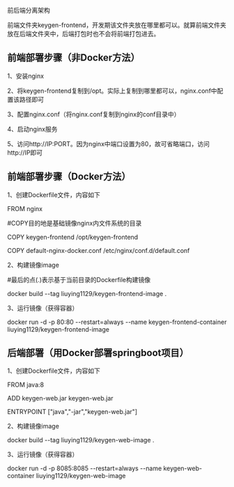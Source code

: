 前后端分离架构

前端文件夹keygen-frontend，开发期该文件夹放在哪里都可以。就算前端文件夹放在后端文件夹中，后端打包时也不会将前端打包进去。

## 前端部署步骤（非Docker方法） 

1、安装nginx 

2、将keygen-frontend复制到/opt。实际上复制到哪里都可以，nginx.conf中配置该路径即可 

3、配置nginx.conf（将nginx.conf复制到nginx的conf目录中） 

4、启动nginx服务 

5、访问http://IP:PORT。因为nginx中端口设置为80，故可省略端口，访问http://IP即可 

## 前端部署步骤（Docker方法） 

1、创建Dockerfile文件，内容如下 

FROM nginx 

#COPY目的地是基础镜像nginx内文件系统的目录

COPY keygen-frontend /opt/keygen-frontend 

COPY default-nginx-docker.conf /etc/nginx/conf.d/default.conf 

2、构建镜像image 

#最后的点(.)表示基于当前目录的Dockerfile构建镜像

docker build --tag liuying1129/keygen-frontend-image . 

3、运行镜像（获得容器） 

docker run -d -p 80:80 --restart=always --name keygen-frontend-container liuying1129/keygen-frontend-image 

## 后端部署（用Docker部署springboot项目） 

1、创建Dockerfile文件，内容如下 

FROM java:8 

ADD keygen-web.jar keygen-web.jar 

ENTRYPOINT ["java","-jar","keygen-web.jar"] 

2、构建镜像image 

docker build --tag liuying1129/keygen-web-image . 

3、运行镜像（获得容器） 

docker run -d -p 8085:8085 --restart=always --name keygen-web-container liuying1129/keygen-web-image 

